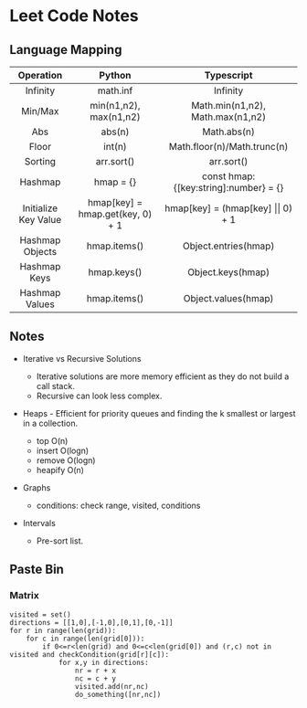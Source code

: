 # Leet Code Notes

## Language Mapping

|      Operation       |              Python              |              Typescript               |
| :------------------: | :------------------------------: | :-----------------------------------: |
|       Infinity       |             math.inf             |               Infinity                |
|       Min/Max        |      min(n1,n2), max(n1,n2)      |   Math.min(n1,n2), Math.max(n1,n2)    |
|         Abs          |              abs(n)              |              Math.abs(n)              |
|        Floor         |              int(n)              |      Math.floor(n)/Math.trunc(n)      |
|       Sorting        |            arr.sort()            |              arr.sort()               |
|       Hashmap        |            hmap = {}             | const hmap:{[key:string]:number} = {} |
| Initialize Key Value | hmap[key] = hmap.get(key, 0) + 1 |  hmap[key] = (hmap[key] \|\| 0) + 1   |
|   Hashmap Objects    |           hmap.items()           |         Object.entries(hmap)          |
|     Hashmap Keys     |           hmap.keys()            |           Object.keys(hmap)           |
|    Hashmap Values    |           hmap.items()           |          Object.values(hmap)          |

## Notes

- Iterative vs Recursive Solutions

  - Iterative solutions are more memory efficient as they do not build a call stack.
  - Recursive can look less complex.

- Heaps - Efficient for priority queues and finding the k smallest or largest in a collection.
  - top O(n)
  - insert O(logn)
  - remove O(logn)
  - heapify O(n)
- Graphs
  - conditions: check range, visited, conditions
- Intervals
  - Pre-sort list.

## Paste Bin

### Matrix

```
visited = set()
directions = [[1,0],[-1,0],[0,1],[0,-1]]
for r in range(len(grid)):
	for c in range(len(grid[0])):
		if 0<=r<len(grid) and 0<=c<len(grid[0]) and (r,c) not in visited and checkCondition(grid[r][c]):
			for x,y in directions:
				nr = r + x
				nc = c + y
				visited.add(nr,nc)
				do_something([nr,nc])
```
